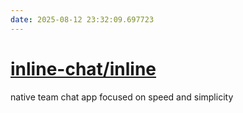 ```yaml
---
date: 2025-08-12 23:32:09.697723
---
```


# [inline-chat/inline](https://github.com/inline-chat/inline)

native team chat app focused on speed and simplicity